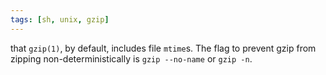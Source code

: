 ```yaml
---
tags: [sh, unix, gzip]
---
```


that `gzip(1)`, by default, includes file `mtime`s. The flag to prevent gzip from zipping non-deterministically is `gzip --no-name` or `gzip -n`.